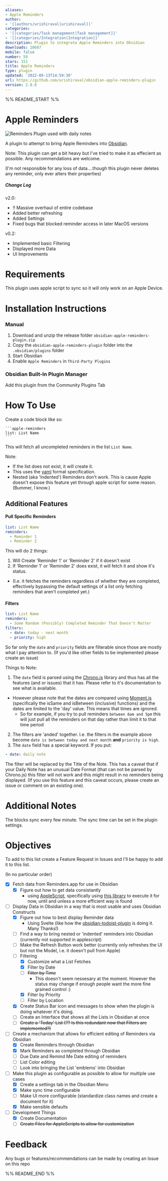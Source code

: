 ```yaml
---
aliases:
- Apple Reminders
author:
- '[[authors/urishiraval|urishiraval]]'
categories:
- '[[categories/Task management|Task management]]'
- '[[categories/Integration|Integration]]'
description: Plugin to integrate Apple Reminders into Obsidian
downloads: 10687
mobile: false
number: 59
stars: 151
title: Apple Reminders
type: plugin
updated: '2022-09-13T14:59:30'
url: https://github.com/urishiraval/obsidian-apple-reminders-plugin
version: 2.0.0
---
```


%% README_START %%

# Apple Reminders

![Reminders Plugin used with daily notes](https://raw.githubusercontent.com/urishiraval/obsidian-apple-reminders-plugin/HEAD//docs/RemindersPlugin.gif)

A plugin to attempt to bring Apple Reminders into [Obsidian](https://obsidian.md). 

Note: This plugin can get a bit heavy but I've tried to make it as effecient as possible. Any recommendations are welcome.

(I'm not responsible for any loss of data....though this plugin never deletes any reminder, only ever alters their properties)

##### Change Log

v2.0:
- !! Massive overhaul of entire codebase
- Added better refreshing
- Added Settings
- Fixed bugs that blocked reminder access in later MacOS versions

v0.2:
- Implemented basic Filtering
- Displayed more Data
- UI Improvements

# Requirements

This plugin uses apple script to sync so it will only work on an Apple Device.

# Installation Instructions

### Manual

1. Download and unzip the release folder `obsidian-apple-reminders-plugin.zip`
2. Copy the `obsidian-apple-reminders-plugin` folder into the `.obsidian/plugins` folder
3. Start Obsidian
4. Enable `Apple Reminders` in `Third-Party Plugins`

### Obsidian Built-In Plugin Manager

Add this plugin from the Community Plugins Tab
# How To Use

Create a code block like so:

````
```apple-reminders
list: List Name
```
````

This will fetch all uncompleted reminders in the list `List Name`.

Note:
  - If the list does not exist, it will create it.
  - This uses the [yaml](https://yaml.org) format specification.
  - Nested (aka 'Indented') Reminders don't work. This is cause Apple doesn't expose this feature yet through apple script for some reason. (Bummer, I know.)
  
## Additional Features

#### Pull Specific Reminders

```yaml
list: List Name
reminders:
  - Reminder 1
  - Reminder 2
```

This will do 2 things:
 1. Will Create 'Reminder 1' or 'Reminder 2' if it doesn't exist
 2. If 'Reminder 1' or 'Reminder 2' does exist, it will fetch it and show it's status. 
  - (I.e. it fetches the reminders regardless of whether they are completed, effectively bypassing the default settings of a list only fetching reminders that aren't completed yet.)

#### Filters

```yaml
list: List Name
reminders:
  - Some Random (Possibly) Completed Reminder That Doesn't Matter
filters:
  - date: today - next month
  - priority: high
```

So far only the ```date``` and ```priority``` fields are filterable since those are mostly what I pay attention to. (If you'd like other fields to be implemented please create an issue)

Things to Note:
1. The ```date``` field is parsed using the [Chrono.js](https://github.com/wanasit/chrono) library and thus has all the features (and or issues) that it has. Please refer to it's documentation to see what is available.
  - However please note that the dates are compared using [Moment.js](https://momentjs.com/docs/#/query/is-same/) (specifically the isSame and isBetween (inclusive) functions) and the dates are limited to the 'day' value. This means that times are ignored.
    - So for example, if you try to pull reminders ```between 6am and 5pm``` this will just pull all the reminders on that day rather than limit it to that time period
2. The filters are 'anded' together. I.e. the filters in the example above become `date is between today and next month` **and** `priority is high`.
3. The ```date``` field has a special keyword. If you put:

```yaml
- date: daily note
```
The filter will be replaced by the Title of the Note. This has a caveat that if your Daily Note has an unusual Date Format (that can not be parsed by Chrono.js) this filter will not work and this might result in no reminders being displayed. (If you use this feature and this caveat occurs, please create an issue or comment on an existing one).

# Additional Notes

The blocks sync every few minute. The sync time can be set in the plugin settings.

# Objectives

To add to this list create a Feature Request in Issues and I'll be happy to add it to this list.

(In no particular order)

- [x] Fetch data from Reminders.app for use in Obsidian
  - [x] Figure out how to get data consistantly 
    - using [AppleScript](https://developer.apple.com/library/archive/documentation/AppleScript/Conceptual/AppleScriptLangGuide/introduction/ASLR_intro.html), specifically using [this library](https://www.npmjs.com/package/node-osascript) to execute it for now, until and unless a more efficient way is found
    
- [ ] Display Data in Obsidian in a way that is most usable and uses Obsidian Constructs
  - [x] Figure out how to best display Reminder data
    - Using Svelte (like how the [obsidian-todoist-plugin](https://github.com/jamiebrynes7/obsidian-todoist-plugin) is doing it. Many Thanks!)
  - [ ] Find a way to bring nested or 'indented' reminders into Obsidian (currently not supported in applescript)
  - [ ] Make the Refresh Button work better (currently only refreshes the UI but not the Model, i.e. it doesn't pull from Apple)
  - [ ] Filtering
    - [x] Customize what a List Fetches
    - [x] Filter by Date
    - [ ] ~~Filter by Time~~
      - This doesn't seem nessesary at the moment. However the status may change if enough people want the more fine grained control :)
    - [x] Filter by Priority
    - [ ] Filter by Location
  - [x] Create Status Bar icon and messages to show when the plugin is doing whatever it's doing.
  - [ ] Create an Interface that shows all the Lists in Obsidian at once
  - [ ] ~~Create a 'Today' List (?? Is this redundant now that Filters are implemented?)~~
  
- [ ] Create a mechanism that allows for efficient editing of Reminders via Obsidian
  - [x] Create Reminders through Obsidian
  - [x] Mark Reminders as completed through Obsidian
  - [ ] Due Date and Remind Me Date editing of reminders
  - [ ] List Color editing
  - [ ] Look into bringing the List 'emblems' into Obsidian
  
- [ ] Make this plugin as configurable as possible to allow for multiple use cases
  - [x] Create a settings tab in the Obsidian Menu
  - [x] Make sync time configurable
  - [ ] Make UI more configurable (standardize class names and create a document for it)
  - [x] Make sensible defaults
    
- [ ] Development Things
  - [x] Create Documentation
  - [ ] ~~Create Files for AppleScripts to allow for customization~~

# Feedback

Any bugs or features/recommendations can be made by creating an Issue on this repo




%% README_END %%